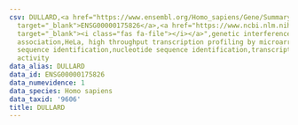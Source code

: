 ```yaml
---
csv: DULLARD,<a href="https://www.ensembl.org/Homo_sapiens/Gene/Summary?db=core;g=ENSG00000175826"
  target="_blank">ENSG00000175826</a>,<a href="https://www.ncbi.nlm.nih.gov/pubmed/17216044"
  target="_blank"><i class="fas fa-file"></i></a>",genetic interference,functional
  association,HeLa, high throughput transcription profiling by microarray,nucleotide
  sequence identification,nucleotide sequence identification,transcriptional regulation,up-regulates
  activity
data_alias: DULLARD
data_id: ENSG00000175826
data_numevidence: 1
data_species: Homo sapiens
data_taxid: '9606'
title: DULLARD
---
```

